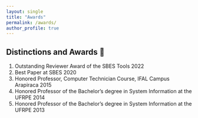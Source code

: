 ```yaml
---
layout: single
title: "Awards"
permalink: /awards/
author_profile: true
---
```


## Distinctions and Awards 🥇
1. Outstanding Reviewer Award of the SBES Tools 2022
2. Best Paper at SBES 2020
3. Honored Professor, Computer Technician Course, IFAL Campus Arapiraca 2015
4. Honored Professor of the Bachelor’s degree in System Information at the UFRPE 2014
5. Honored Professor of the Bachelor’s degree in System Information at the UFRPE 2013
